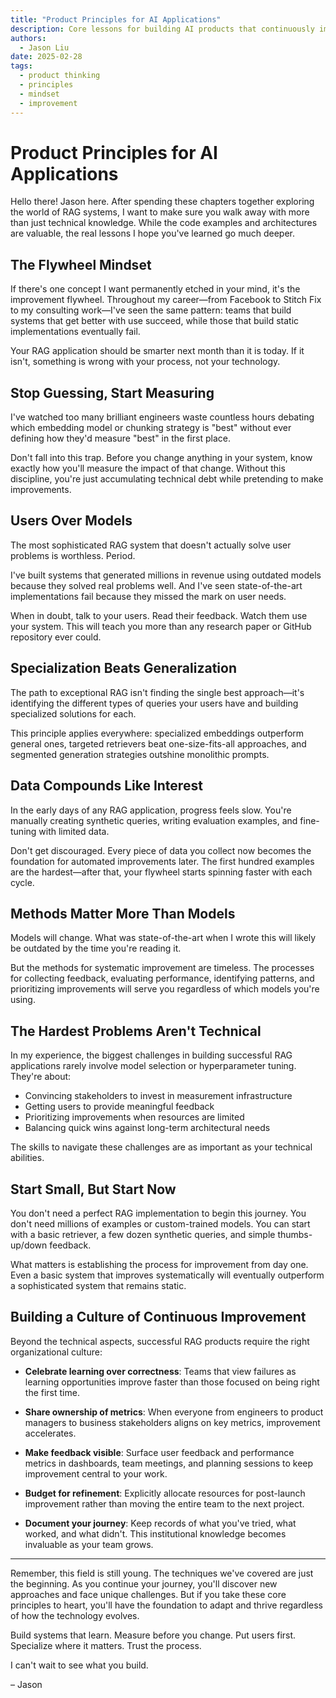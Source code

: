 ```yaml
---
title: "Product Principles for AI Applications"
description: Core lessons for building AI products that continuously improve
authors:
  - Jason Liu
date: 2025-02-28
tags:
  - product thinking
  - principles
  - mindset
  - improvement
---
```


# Product Principles for AI Applications

Hello there! Jason here. After spending these chapters together exploring the world of RAG systems, I want to make sure you walk away with more than just technical knowledge. While the code examples and architectures are valuable, the real lessons I hope you've learned go much deeper.

## The Flywheel Mindset

If there's one concept I want permanently etched in your mind, it's the improvement flywheel. Throughout my career—from Facebook to Stitch Fix to my consulting work—I've seen the same pattern: teams that build systems that get better with use succeed, while those that build static implementations eventually fail.

Your RAG application should be smarter next month than it is today. If it isn't, something is wrong with your process, not your technology.

## Stop Guessing, Start Measuring

I've watched too many brilliant engineers waste countless hours debating which embedding model or chunking strategy is "best" without ever defining how they'd measure "best" in the first place. 

Don't fall into this trap. Before you change anything in your system, know exactly how you'll measure the impact of that change. Without this discipline, you're just accumulating technical debt while pretending to make improvements.

## Users Over Models

The most sophisticated RAG system that doesn't actually solve user problems is worthless. Period.

I've built systems that generated millions in revenue using outdated models because they solved real problems well. And I've seen state-of-the-art implementations fail because they missed the mark on user needs.

When in doubt, talk to your users. Read their feedback. Watch them use your system. This will teach you more than any research paper or GitHub repository ever could.

## Specialization Beats Generalization

The path to exceptional RAG isn't finding the single best approach—it's identifying the different types of queries your users have and building specialized solutions for each.

This principle applies everywhere: specialized embeddings outperform general ones, targeted retrievers beat one-size-fits-all approaches, and segmented generation strategies outshine monolithic prompts.

## Data Compounds Like Interest

In the early days of any RAG application, progress feels slow. You're manually creating synthetic queries, writing evaluation examples, and fine-tuning with limited data.

Don't get discouraged. Every piece of data you collect now becomes the foundation for automated improvements later. The first hundred examples are the hardest—after that, your flywheel starts spinning faster with each cycle.

## Methods Matter More Than Models

Models will change. What was state-of-the-art when I wrote this will likely be outdated by the time you're reading it.

But the methods for systematic improvement are timeless. The processes for collecting feedback, evaluating performance, identifying patterns, and prioritizing improvements will serve you regardless of which models you're using.

## The Hardest Problems Aren't Technical

In my experience, the biggest challenges in building successful RAG applications rarely involve model selection or hyperparameter tuning. They're about:

- Convincing stakeholders to invest in measurement infrastructure
- Getting users to provide meaningful feedback
- Prioritizing improvements when resources are limited
- Balancing quick wins against long-term architectural needs

The skills to navigate these challenges are as important as your technical abilities.

## Start Small, But Start Now

You don't need a perfect RAG implementation to begin this journey. You don't need millions of examples or custom-trained models. You can start with a basic retriever, a few dozen synthetic queries, and simple thumbs-up/down feedback.

What matters is establishing the process for improvement from day one. Even a basic system that improves systematically will eventually outperform a sophisticated system that remains static.

## Building a Culture of Continuous Improvement

Beyond the technical aspects, successful RAG products require the right organizational culture:

- **Celebrate learning over correctness**: Teams that view failures as learning opportunities improve faster than those focused on being right the first time.

- **Share ownership of metrics**: When everyone from engineers to product managers to business stakeholders aligns on key metrics, improvement accelerates.

- **Make feedback visible**: Surface user feedback and performance metrics in dashboards, team meetings, and planning sessions to keep improvement central to your work.

- **Budget for refinement**: Explicitly allocate resources for post-launch improvement rather than moving the entire team to the next project.

- **Document your journey**: Keep records of what you've tried, what worked, and what didn't. This institutional knowledge becomes invaluable as your team grows.

---

Remember, this field is still young. The techniques we've covered are just the beginning. As you continue your journey, you'll discover new approaches and face unique challenges. But if you take these core principles to heart, you'll have the foundation to adapt and thrive regardless of how the technology evolves.

Build systems that learn. Measure before you change. Put users first. Specialize where it matters. Trust the process.

I can't wait to see what you build.

– Jason 